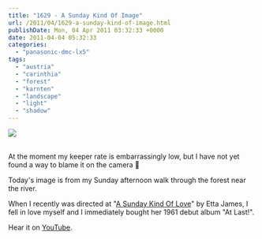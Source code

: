 ```yaml
---
title: "1629 - A Sunday Kind Of Image"
url: /2011/04/1629-a-sunday-kind-of-image.html
publishDate: Mon, 04 Apr 2011 03:32:33 +0000
date: 2011-04-04 05:32:33
categories: 
  - "panasonic-dmc-lx5"
tags: 
  - "austria"
  - "carinthia"
  - "forest"
  - "karnten"
  - "landscape"
  - "light"
  - "shadow"
---
```

<div class="container">
<div class="center"><a target="_blank" href="https://d25zfm9zpd7gm5.cloudfront.net/1200x1200/2011/20110403_163434_ps.jpg"><img src="https://d25zfm9zpd7gm5.cloudfront.net/0600x0600/2011/20110403_163434_ps.jpg" /></a></div>
</div>
<br />

At the moment my keeper rate is embarrassingly low, but I have not yet found a way to blame it on the camera 🙂

 Today's image is from my Sunday afternoon walk through the forest near the river.

When I recently was directed at "<a target="_blank" target="_blank" href="http://www.lyricsmode.com/lyrics/e/etta_james/a_sunday_kind_of_love.html">A Sunday Kind Of Love</a>" by Etta James, I fell in love myself and I immediately bought her 1961 debut album "At Last!".

Hear it on <a target="_blank" href="http://www.youtube.com/watch?v=nfNLspDL3ns">YouTube</a>. 
